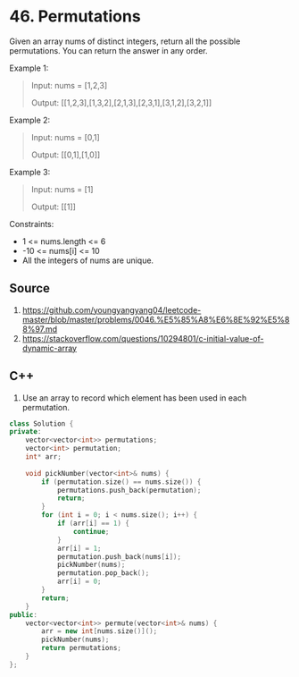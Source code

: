 # 46. Permutations

Given an array nums of distinct integers, return all the possible permutations. You can return the answer in any order. 

Example 1:

> Input: nums = [1,2,3]
> 
> Output: [[1,2,3],[1,3,2],[2,1,3],[2,3,1],[3,1,2],[3,2,1]]

Example 2:

> Input: nums = [0,1]
> 
> Output: [[0,1],[1,0]]

Example 3:

> Input: nums = [1]
> 
> Output: [[1]]

Constraints:

* 1 <= nums.length <= 6
* -10 <= nums[i] <= 10
* All the integers of nums are unique.

## Source
1. https://github.com/youngyangyang04/leetcode-master/blob/master/problems/0046.%E5%85%A8%E6%8E%92%E5%88%97.md
2. https://stackoverflow.com/questions/10294801/c-initial-value-of-dynamic-array

## C++

1. Use an array to record which element has been used in each permutation.
```c++
class Solution {
private:
    vector<vector<int>> permutations;
    vector<int> permutation;
    int* arr;
    
    void pickNumber(vector<int>& nums) {
        if (permutation.size() == nums.size()) {
            permutations.push_back(permutation);
            return;
        }
        for (int i = 0; i < nums.size(); i++) {
            if (arr[i] == 1) {
                continue;
            }
            arr[i] = 1;
            permutation.push_back(nums[i]);
            pickNumber(nums);
            permutation.pop_back();
            arr[i] = 0;
        }
        return;
    }
public:
    vector<vector<int>> permute(vector<int>& nums) {
        arr = new int[nums.size()]();
        pickNumber(nums);
        return permutations;
    }
};
```
